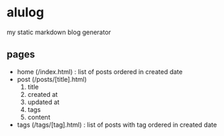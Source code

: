 # alulog

my static markdown blog generator

## pages

- home (/index.html) : list of posts ordered in created date
- post (/posts/\[title\].html)
    1. title
    2. created at
    3. updated at
    4. tags
    5. content
- tags (/tags/\[tag\].html) : list of posts with tag ordered in created date
